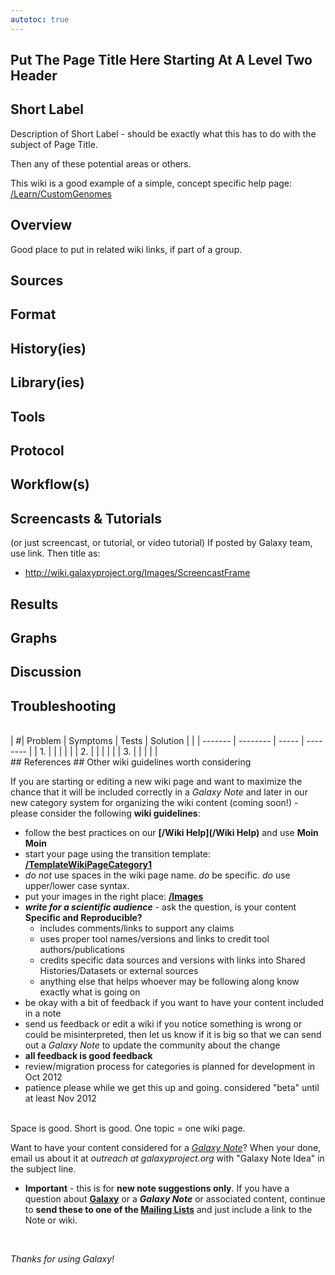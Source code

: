 ```yaml
---
autotoc: true
---
```


## Put The Page Title Here Starting At A Level Two Header

<div class='right'></div>

## Short Label

Description of Short Label - should be exactly what this has to do with the subject of Page Title.


Then any of these potential areas or others. 

This wiki is a good example of a simple, concept specific help page:
[/Learn/CustomGenomes](../Learn/CustomGenomes)

## Overview
Good place to put in related wiki links, if part of a group.
## Sources
## Format
## History(ies)
## Library(ies)
## Tools
## Protocol
## Workflow(s)
## Screencasts & Tutorials
(or just screencast, or tutorial, or video tutorial)
If posted by Galaxy team, use [<Screencast>](/screencast/fake) link. Then title as:
* http://wiki.galaxyproject.org/Images/ScreencastFrame
## Results
## Graphs
## Discussion
## Troubleshooting
<br />
| #|  Problem |  Symptoms |  Tests |  Solution | 
|  | ------- | -------- | ----- | -------- | 
| 1. |   |   |   |   | 
| 2. |   |   |   |   | 
| 3. |   |   |   |   | 
<br />
## References
## Other wiki guidelines worth considering

If you are starting or editing a new wiki page and want to maximize the chance that it will be included correctly in a *Galaxy Note* and later in our new category system for organizing the wiki content (coming soon!) - please consider the following **wiki guidelines**:

* follow the best practices on our **[/Wiki Help](/Wiki Help)** and use **Moin Moin**
* start your page using the transition template: **[/TemplateWikiPageCategory1](.)**
* *do not* use spaces in the wiki page name. *do* be specific. *do* use upper/lower case syntax.
* put your images in the right place: **[/Images](../Images)**
* ***write for a scientific audience*** - ask the question, is your content **Specific and Reproducible?**
  * includes comments/links to support any claims
  * uses proper tool names/versions and links to credit tool authors/publications
  * credits specific data sources and versions with links into Shared Histories/Datasets or external sources
  * anything else that helps whoever may be following along know exactly what is going on 
* be okay with a bit of feedback if you want to have your content included in a note
* send us feedback or edit a wiki if you notice something is wrong or could be misinterpreted, then let us know if it is big so that we can send out a *Galaxy Note* to update the community about the change
* **all feedback is good feedback**
* review/migration process for categories is planned for development in Oct 2012
* patience please while we get this up and going. considered "beta" until at least Nov 2012


<br />
Space is good. Short is good. One topic = one wiki page.
<br />

Want to have your content considered for a *[Galaxy Note](../Notes)*? When your done, email us about it at *outreach at galaxyproject.org* with "Galaxy Note Idea" in the subject line.
* **Important** - this is for **new note suggestions only**. If you have a question about **[Galaxy](/FrontPage)** or a ***Galaxy Note*** or associated content, continue to **send these to one of the [Mailing Lists](../MailingLists)** and just include a link to the Note or wiki.
<br />

*Thanks for using Galaxy!*
<br />
